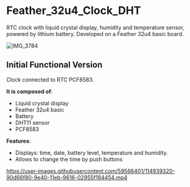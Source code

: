# Feather_32u4_Clock_DHT
 RTC clock with liquid crystal display, humidity and temperature sensor, powered by lithium battery. Developed on a Feather 32u4 basic board.

![IMG_3784](https://user-images.githubusercontent.com/59566401/114938077-f3c70700-9e3e-11eb-80e3-961b13e4c4c4.jpeg)


## Initial Functional Version

Clock connected to RTC PCF8583.

__It is composed of__:

- Liquid crystal display
- Feather 32u4 basic
- Battery
- DHT11 sensor
- PCF8583

__Features__:

- Displays: time, date, battery level, temperature and humidity.
- Allows to change the time by push buttons



https://user-images.githubusercontent.com/59566401/114939320-90d66f80-9e40-11eb-9616-02955f184454.mp4


